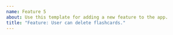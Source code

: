 ```yaml
---
name: Feature 5
about: Use this template for adding a new feature to the app.
title: "Feature: User can delete flashcards."
---
```

